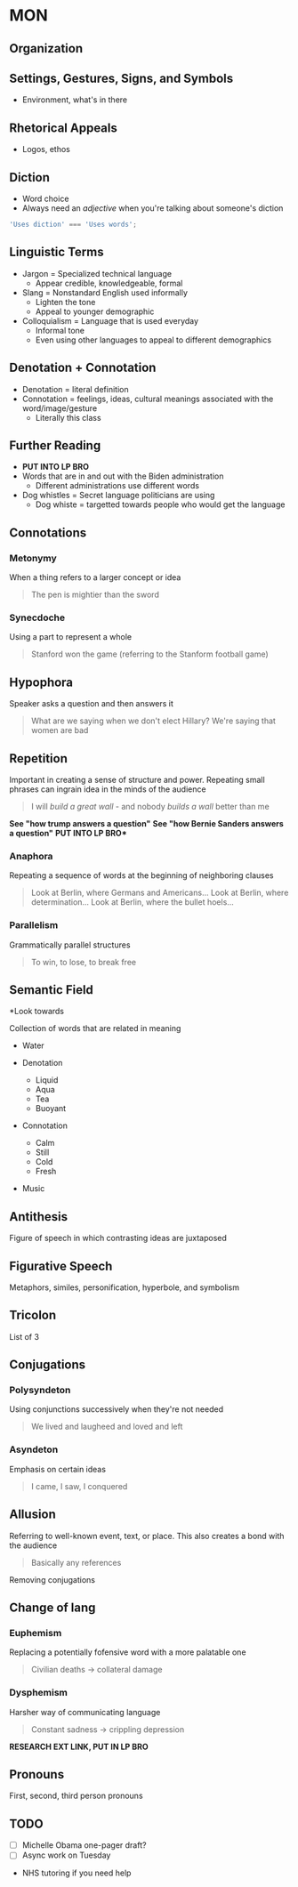 # MON

## Organization

## Settings, Gestures, Signs, and Symbols

- Environment, what's in there

## Rhetorical Appeals

- Logos, ethos

## Diction

- Word choice
- Always need an _adjective_ when you're talking about someone's diction

```javascript
'Uses diction' === 'Uses words';
```

## Linguistic Terms

- Jargon = Specialized technical language
  - Appear credible, knowledgeable, formal
- Slang = Nonstandard English used informally
  - Lighten the tone
  - Appeal to younger demographic
- Colloquialism = Language that is used everyday
  - Informal tone
  - Even using other languages to appeal to different demographics

## Denotation + Connotation

- Denotation = literal definition
- Connotation = feelings, ideas, cultural meanings associated with the word/image/gesture
  - Literally this class

## Further Reading

- **PUT INTO LP BRO**
- Words that are in and out with the Biden administration
  - Different administrations use different words
- Dog whistles = Secret language politicians are using
  - Dog whiste = targetted towards people who would get the language

<!-- ## Literary Devices -->

## Connotations

### Metonymy

When a thing refers to a larger concept or idea

> The pen is mightier than the sword

### Synecdoche

Using a part to represent a whole

> Stanford won the game (referring to the Stanform football game)

## Hypophora

Speaker asks a question and then answers it

> What are we saying when we don't elect Hillary? We're saying that women are bad

## Repetition

Important in creating a sense of structure and power. Repeating small phrases can ingrain idea in the minds of the audience

> I will _build a great wall_ - and nobody _builds a wall_ better than me

**See "how trump answers a question"**
**See "how Bernie Sanders answers a question"**
**PUT INTO LP BRO\***

### Anaphora

Repeating a sequence of words at the beginning of neighboring clauses

> Look at Berlin, where Germans and Americans...
> Look at Berlin, where determination...
> Look at Berlin, where the bullet hoels...

### Parallelism

Grammatically parallel structures

> To win, to lose, to break free

## Semantic Field

\*Look towards

Collection of words that are related in meaning

- Water

- Denotation
  - Liquid
  - Aqua
  - Tea
  - Buoyant
- Connotation

  - Calm
  - Still
  - Cold
  - Fresh

- Music

## Antithesis

Figure of speech in which contrasting ideas are juxtaposed

## Figurative Speech

Metaphors, similes, personification, hyperbole, and symbolism

## Tricolon

List of 3

## Conjugations

### Polysyndeton

Using conjunctions successively when they're not needed

> We lived and laugheed and loved and left

### Asyndeton

Emphasis on certain ideas

> I came, I saw, I conquered

## Allusion

Referring to well-known event, text, or place. This also creates a bond with the audience

> Basically any references

Removing conjugations

## Change of lang

### Euphemism

Replacing a potentially fofensive word with a more palatable one

> Civilian deaths -> collateral damage

### Dysphemism

Harsher way of communicating language

> Constant sadness -> crippling depression

**RESEARCH EXT LINK, PUT IN LP BRO**

## Pronouns

First, second, third person pronouns

## TODO

- [ ] Michelle Obama one-pager draft?
- [ ] Async work on Tuesday
- NHS tutoring if you need help 